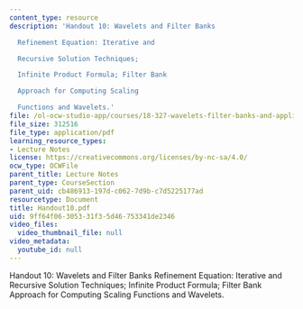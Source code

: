 ```yaml
---
content_type: resource
description: 'Handout 10: Wavelets and Filter Banks

  Refinement Equation: Iterative and

  Recursive Solution Techniques;

  Infinite Product Formula; Filter Bank

  Approach for Computing Scaling

  Functions and Wavelets.'
file: /ol-ocw-studio-app/courses/18-327-wavelets-filter-banks-and-applications-spring-2003/9ff64f06305331f35d46753341de2346_Handout10.pdf
file_size: 312516
file_type: application/pdf
learning_resource_types:
- Lecture Notes
license: https://creativecommons.org/licenses/by-nc-sa/4.0/
ocw_type: OCWFile
parent_title: Lecture Notes
parent_type: CourseSection
parent_uid: cb486913-197d-c062-7d9b-c7d5225177ad
resourcetype: Document
title: Handout10.pdf
uid: 9ff64f06-3053-31f3-5d46-753341de2346
video_files:
  video_thumbnail_file: null
video_metadata:
  youtube_id: null
---
```

Handout 10: Wavelets and Filter Banks
Refinement Equation: Iterative and
Recursive Solution Techniques;
Infinite Product Formula; Filter Bank
Approach for Computing Scaling
Functions and Wavelets.